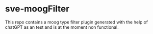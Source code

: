 # sve-moogFilter
This repo contains a moog type filter plugin generated with the help of chatGPT as an test and is at the moment non functional.
